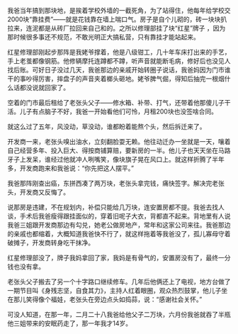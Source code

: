 我爸当年搞到那块地，是挨着学校外墙的一截死角，为了站得住，他每年给学校交2000块“靠挂费”——就是花钱靠在墙上喘口气。房子是自个儿砌的，砖一块块扒拉来，连泥都是从砖厂拉回来自己和的。之所以修理部挂了块“红星”牌子 ，因为那时候很多事还不规范，不敢光明正大搞私营，只有靠挂才能站起来。

红星修理部刚起步那阵是我姥爷撑着，他是八级钳工，几十年车床打出来的手艺，手上老茧都像钢筋。他修辆摩托连蹲都不蹲，听声音就能断毛病，修好后也没见人找后账。可好日子没过几天，我爸那边的亲戚开始转圈子说话，我爸妈因为门市谁干的事吵得厉害，摔盘子的声音夹着榔头砸地。姥爷脾气倔，得知后抽完一根烟什么话都没说就回家了。

空着的门市最后租给了老张头父子——修水箱、补带、打气，还带着他那傻儿子干活。儿子有点脑子不好，我爸一开始看他们可怜，月租200块也没签啥合同。

就这么过了五年，风没动，草没动，谁都盼着能熬个头，然后拆迁来了。

开发商一来，老张头嗅出油水，立刻翻脸耍无赖。他往动迁办一坐就是一天，嚷着自己经营多年、投入巨大、得按商铺算赔，要新房的一半。他儿子也天天坐在马路牙子上发呆，谁经过他就冲人咧嘴笑，像块旗子晃在风口上。就这样折腾了半年多，开发商跑来和我爸说：“你先把这人摆平。”

我爸那阵刚查出癌，东拼西凑了两万块，老张头拿完钱，痛快签字。解决完老张头，开发商又反悔了。

说那房是违建，不在规划内，补偿只能给几万块，连安置房都不提。我爸去找人谈，手术后我爸瘦得跟挂面似的，穿着旧呢子大衣，背都直不起来。背地里有人说我爸三姐跟开发商那边有勾兑，她老公做房地产，常年和这家公司来往。我爸那边的亲戚也都缩着，大概知道我爸快不行了，就这样拖着等我爸没了，孤儿寡母守着破摊子，开发商转身吃干抹净。

红星修理部没了，牌子我妈拿回了家，我妈是有骨气的，安置房没有了，最终一分钱也没有拿。

老张头父子搬去了另一个十字路口继续修车。几年后他俩还上了电视，地方台做了一期节目叫《身残志坚，自食其力》，主持人红着眼圈，观众热烈鼓掌，他儿子坐在那儿笑得像个福娃，老张头在旁边点头如捣蒜，说：“感谢社会关怀。”

可没人知道，在那一年，二月二十八我爸给他父子二万块，六月份我爸就吞了半瓶他三姐带来的安眠药走了，那一年我才14岁。